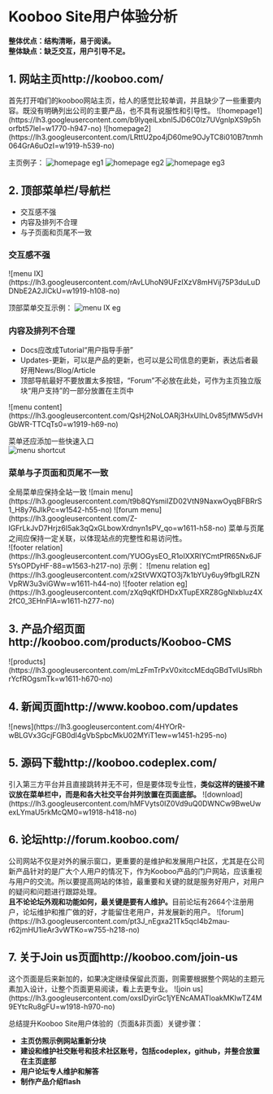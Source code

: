 <h1>Kooboo Site用户体验分析</h1>

<strong>整体优点：结构清晰，易于阅读。<br/>
整体缺点：缺乏交互，用户引导不足。</strong>

<h2>1. 网站主页http://kooboo.com/</h2>
首先打开咱们的kooboo网站主页，给人的感觉比较单调，并且缺少了一些重要内容。既没有明确列出公司的主要产品，也不具有说服性和引导性。
![homepage1](https://lh3.googleusercontent.com/b9lyqeiLxbnI5JD6C0lz7UVgnlpXS9p5horfbt57leI=w1770-h947-no)
![homepage2](https://lh3.googleusercontent.com/LRttU2po4jD60me9OJyTC8i010B7tnmh064GrA6uOzI=w1919-h539-no)  

主页例子：
![homepage eg1](https://lh3.googleusercontent.com/bG2DeNHdJNj_WG96635No2aS75mIV4f5HRHEikxt4ok=w1919-h875-no)
![homepage eg2](https://lh3.googleusercontent.com/d2nX0rcHKwoz6mVUH9ksHwQbnKtMCncc23N0Vyk8pf0=w1919-h903-no)
![homepage eg3](https://lh3.googleusercontent.com/ot93kji_r3dErDN9gNxUp3W_krqeK82T3npZKCueMZA=w1919-h568-no)

<h2>2. 顶部菜单栏/导航栏</h2>
<ul>
<li>交互感不强</li>
<li>内容及排列不合理</li>
<li>与子页面和页尾不一致</li>
</ul>

<h3>交互感不强</h3>
![menu IX](https://lh3.googleusercontent.com/rAvLUhoN9UFzIXzV8mHVij75P3duLuDDNbE2A2JICkU=w1919-h108-no)

顶部菜单交互示例：
![menu IX eg](https://lh3.googleusercontent.com/9jUCtISoW7FBInc2HIG5HcjawjuO6EF0petu3J9g61A=w1920-h378-no)

<h3>内容及排列不合理</h3>
<ul>
<li>Docs应改成Tutorial“用户指导手册”</li>
<li>Updates-更新，可以是产品的更新，也可以是公司信息的更新，表达后者最好用News/Blog/Article</li>
<li>顶部导航最好不要放置太多按钮，“Forum”不必放在此处，可作为主页独立版块“用户支持”的一部分放置在主页中</li>
</ul>
![menu content](https://lh3.googleusercontent.com/QsHj2NoLOARj3HxUIhL0v85jfMW5dVHGbWR-TTCqTs0=w1919-h69-no)

菜单还应添加一些快速入口<br/>
![menu shortcut](https://lh3.googleusercontent.com/HNM7bRyQ2LyF3hWukzKFBW8-uZwCxI4jtQK3S1fAhmE=w660-h223-no)

<h3>菜单与子页面和页尾不一致</h3>
全局菜单应保持全站一致
![main menu](https://lh3.googleusercontent.com/t9b8QYsmiIZD02VtN9NaxwOyqBFBRrS1_H8y76JlkPc=w1542-h55-no)
![forum menu](https://lh3.googleusercontent.com/Z-lGFrLkJvD7Hrjz6I5ak3qQxGLbowXrdnyn1sPV_qo=w1611-h58-no)
菜单与页尾之间应保持一定关联，以体现站点的完整性和易访问性。<br/>
![footer relation](https://lh3.googleusercontent.com/YUOGysEO_R1oIXXRIYCmtPfR65Nx6JF5YsOPDyHF-88=w1563-h217-no)
示例：
![menu relation eg](https://lh3.googleusercontent.com/x2StVWXQTO3j7k1bYUy6uy9fbglLRZNVpRW3u3viGWw=w1611-h44-no)
![footer relation eg](https://lh3.googleusercontent.com/zXq9qKfDHDxXTupEXRZ8GgNlxbluz4X2fC0_3EHnFlA=w1611-h277-no)

<h2>3. 产品介绍页面http://kooboo.com/products/Kooboo-CMS</h2>
![products](https://lh3.googleusercontent.com/mLzFmTrPxV0xitccMEdqGBdTvIUslRbhrYcfROgsmTk=w1611-h670-no)  
 
<h2>4. 新闻页面http://www.kooboo.com/updates</h2>
![news](https://lh3.googleusercontent.com/4HYOrR-wBLGVx3GcjFGB0dI4gVbSpbcMkU02MYiT1ew=w1451-h295-no) 

<h2>5. 源码下载http://kooboo.codeplex.com/<br/></h2>
引入第三方平台并且直接跳转并无不可，但是要体现专业性，<strong>类似这样的链接不建议放在菜单栏中，而是和各大社交平台并列放置在页面底部。</strong>
![download](https://lh3.googleusercontent.com/hMFVyts0IZ0Vd9uQ0DWNCw9BweUwexLYmaU5rkMcQM0=w1918-h418-no)

<h2>6. 论坛http://forum.kooboo.com/</h2>
公司网站不仅是对外的展示窗口，更重要的是维护和发展用户社区，尤其是在公司新产品针对的是广大个人用户的情况下，作为Kooboo产品的门户网站，应该重视与用户的交流。所以要提高网站的体验，最重要和关键的就是服务好用户，对用户的疑问和问题进行跟踪处理。<br/>
<strong>且不论论坛外观和功能如何，最关键是要有人维护。</strong>目前论坛有2664个注册用户，论坛维护和推广做的好，才能留住老用户，并发展新的用户。
![forum](https://lh3.googleusercontent.com/pt3J_nEgxa21Tk5qcI4b2mau-r62jmHU1ieAr3vWTKo=w755-h218-no)

<h2>7. 关于Join us页面http://kooboo.com/join-us</h2>
这个页面是后来新加的，如果决定继续保留此页面，则需要根据整个网站的主题元素加入设计，让整个页面更易阅读，看上去更专业。
![join us](https://lh3.googleusercontent.com/oxsIDyirGc1jYENcAMATloakMKIwTZ4M9EYtcRu8gFU=w1918-h970-no)

总结提升Kooboo Site用户体验的（页面&非页面）关键步骤：
<ul><strong>
<li>主页仿照示例网站重新分块</li>
<li>建设和维护社交账号和技术社区账号，包括codeplex，github，并整合放置在主页底部</li>
<li>用户论坛专人维护和解答</li>
<li>制作产品介绍flash</li>
</strong></ul>

